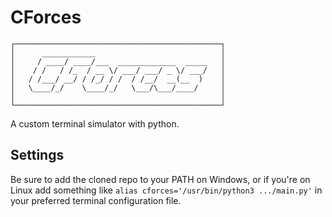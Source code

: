 # CForces

```
┌──────────────────────────────────────────────┐
│      ____________                            │
│     / ____/ ____/___  _____________  _____   │
│    / /   / /_  / __ \/ ___/ ___/ _ \/ ___/   │
│   / /___/ __/ / /_/ / /  / /__/  __(__  )    │
│   \____/_/    \____/_/   \___/\___/____/     │
│                                              │
└──────────────────────────────────────────────┘
```

A custom terminal simulator with python.

## Settings

Be sure to add the cloned repo to your PATH on Windows, or if you're on Linux add something like `alias cforces='/usr/bin/python3 .../main.py'` in your preferred terminal configuration file.
